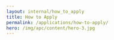 ```yaml
---
layout: internal/how_to_apply
title: How to Apply
permalink: /applications/how-to-apply/
hero: /img/apc/content/hero-3.jpg
---
```


<!--- This child document initializes the page in Jekyll. -->